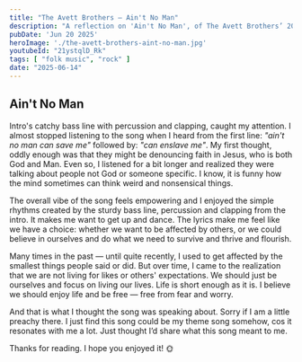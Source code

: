 ```yaml
---
title: "The Avett Brothers — Ain't No Man"
description: "A reflection on 'Ain't No Man', of The Avett Brothers’ 2016 album: True Sadness."
pubDate: 'Jun 20 2025'
heroImage: './the-avett-brothers-aint-no-man.jpg'
youtubeId: "21ystqlD_Rk"
tags: [ "folk music", "rock" ]
date: "2025-06-14"
---
```


## Ain't No Man

Intro's catchy bass line with percussion and clapping, caught my attention. I almost stopped listening to the song
when I heard from the first line: *"ain't no man can save me"* followed by: *"can enslave me"*. My first thought, oddly
enough was that they might be denouncing faith in Jesus, who is both God and Man. Even so, I listened for a bit longer
and realized they were talking about people not God or someone specific. I know, it is funny how the mind sometimes can
think
weird and nonsensical things.

The overall vibe of the song feels empowering and I enjoyed the simple rhythms created by the sturdy bass line,
percussion and clapping from the intro. It makes me want to get up and dance. The lyrics make me feel like we have a
choice: whether we want to be affected by others, or we could believe in ourselves and do what we need to survive
and thrive and flourish.

Many times in the past — until quite recently, I used to get affected by the smallest things people said or did. But
over time, I
came to
the
realization that we are not living for likes or others' expectations. We should just be ourselves and focus on
living our lives. Life is short enough as it is. I believe we should enjoy life and be free — free from fear and worry.

And that is what I thought the song was speaking about. Sorry if I am a little preachy there. I just find this song
could be my theme song somehow, cos it resonates with me a lot. Just thought I’d share what this song meant to me.

Thanks for reading. I hope you enjoyed it! 🌞 